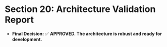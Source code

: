 # Section 20: Architecture Validation Report

* **Final Decision:** ✅ **APPROVED. The architecture is robust and ready for development.**